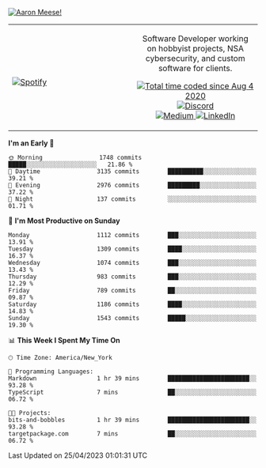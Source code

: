 [![Aaron Meese!](https://user-images.githubusercontent.com/17814535/88975338-a2aabf00-d27f-11ea-963f-8a19608716b4.png)](https://github.com/ajmeese7/readme-ascii "README ASCII")

<!-- Modified from project here: https://github.com/novatorem/novatorem -->
<table width="100%">
  <tr>
  <td width="50%">

&nbsp; <br> [![Spotify](https://ajmeese7.vercel.app/api/spotify)](https://open.spotify.com/user/ajmeese)

  </td>
  <td width="50%">
    <p align="center">
    Software Developer working on hobbyist projects, NSA cybersecurity, and custom software for clients.
    </p>
    <p align="center">
      <a href="https://wakatime.com/@f726891d-3b02-46cd-9b60-e8c59f9e2b14">
        <img src="https://wakatime.com/badge/user/f726891d-3b02-46cd-9b60-e8c59f9e2b14.svg" alt="Total time coded since Aug 4 2020" title="WakaTime" />
      </a>
      <a href="http://link.aaronmeese.com/discord">
        <img src="https://img.shields.io/badge/discord-ajmeese7%234835-369?style=flat-square&logo=discord&logoColor=white&color=purple" alt="Discord" title="Discord">
      </a>
      <br />
      <a href="https://link.aaronmeese.com/medium">
        <img src="https://img.shields.io/badge/medium-ajmeese7-1DB954?style=flat-square&logo=medium&logoColor=white" alt="Medium" title="Medium">
      </a>
      <a href="https://link.aaronmeese.com/linkedin">
        <img src="https://img.shields.io/badge/linkedIn-aaronmeese-1DB954?style=flat-square&logo=linkedin&logoColor=white&color=blue" alt="LinkedIn" title="LinkedIn">
      </a>
    </p>
  </td>

</table>

[//]: <> (The `&nbsp;` is to have Aphelion take up more space)

<!--START_SECTION:waka-->
**I'm an Early 🐤** 

```text
🌞 Morning                1748 commits        █████░░░░░░░░░░░░░░░░░░░░   21.86 % 
🌆 Daytime                3135 commits        ██████████░░░░░░░░░░░░░░░   39.21 % 
🌃 Evening                2976 commits        █████████░░░░░░░░░░░░░░░░   37.22 % 
🌙 Night                  137 commits         ░░░░░░░░░░░░░░░░░░░░░░░░░   01.71 % 
```
📅 **I'm Most Productive on Sunday** 

```text
Monday                   1112 commits        ███░░░░░░░░░░░░░░░░░░░░░░   13.91 % 
Tuesday                  1309 commits        ████░░░░░░░░░░░░░░░░░░░░░   16.37 % 
Wednesday                1074 commits        ███░░░░░░░░░░░░░░░░░░░░░░   13.43 % 
Thursday                 983 commits         ███░░░░░░░░░░░░░░░░░░░░░░   12.29 % 
Friday                   789 commits         ██░░░░░░░░░░░░░░░░░░░░░░░   09.87 % 
Saturday                 1186 commits        ████░░░░░░░░░░░░░░░░░░░░░   14.83 % 
Sunday                   1543 commits        █████░░░░░░░░░░░░░░░░░░░░   19.30 % 
```


📊 **This Week I Spent My Time On** 

```text
🕑︎ Time Zone: America/New_York

💬 Programming Languages: 
Markdown                 1 hr 39 mins        ███████████████████████░░   93.28 % 
TypeScript               7 mins              ██░░░░░░░░░░░░░░░░░░░░░░░   06.72 % 

🐱‍💻 Projects: 
bits-and-bobbles         1 hr 39 mins        ███████████████████████░░   93.28 % 
targetpackage.com        7 mins              ██░░░░░░░░░░░░░░░░░░░░░░░   06.72 % 
```


 Last Updated on 25/04/2023 01:01:31 UTC
<!--END_SECTION:waka-->
